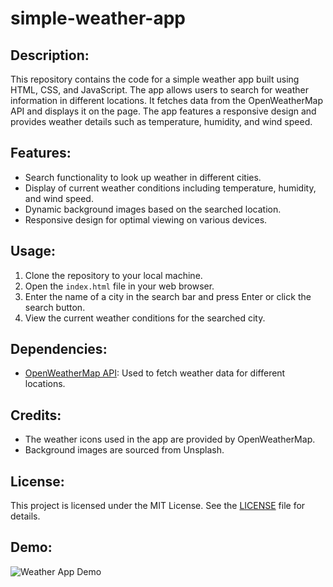 # simple-weather-app

## Description:
This repository contains the code for a simple weather app built using HTML, CSS, and JavaScript. The app allows users to search for weather information in different locations. It fetches data from the OpenWeatherMap API and displays it on the page. The app features a responsive design and provides weather details such as temperature, humidity, and wind speed.

## Features:
- Search functionality to look up weather in different cities.
- Display of current weather conditions including temperature, humidity, and wind speed.
- Dynamic background images based on the searched location.
- Responsive design for optimal viewing on various devices.

## Usage:
1. Clone the repository to your local machine.
2. Open the `index.html` file in your web browser.
3. Enter the name of a city in the search bar and press Enter or click the search button.
4. View the current weather conditions for the searched city.

## Dependencies:
- [OpenWeatherMap API](https://openweathermap.org/api): Used to fetch weather data for different locations.

## Credits:
- The weather icons used in the app are provided by OpenWeatherMap.
- Background images are sourced from Unsplash.

## License:
This project is licensed under the MIT License. See the [LICENSE](LICENSE) file for details.

## Demo:
![Weather App Demo](demo/demo-screenshot.png)
